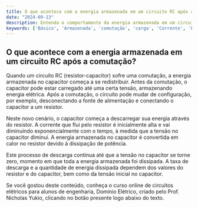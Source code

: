 ```yaml
---
title: O que acontece com a energia armazenada em um circuito RC após a comutação?
date: "2024-09-13"
description: Entenda o comportamento da energia armazenada em um circuito RC após a comutação.
keywords: ['Básico', 'Armazenada', 'comutação', 'carga', 'Corrente', 'Fonte', 'Associação']
---
```


## O que acontece com a energia armazenada em um circuito RC após a comutação?

Quando um circuito RC (resistor-capacitor) sofre uma comutação, a energia armazenada no capacitor começa a se redistribuir. Antes da comutação, o capacitor pode estar carregado até uma certa tensão, armazenando energia elétrica. Após a comutação, o circuito pode mudar de configuração, por exemplo, desconectando a fonte de alimentação e conectando o capacitor a um resistor.

Neste novo cenário, o capacitor começa a descarregar sua energia através do resistor. A corrente que flui pelo resistor é inicialmente alta e vai diminuindo exponencialmente com o tempo, à medida que a tensão no capacitor diminui. A energia armazenada no capacitor é convertida em calor no resistor devido à dissipação de potência.

Este processo de descarga continua até que a tensão no capacitor se torne zero, momento em que toda a energia armazenada foi dissipada. A taxa de descarga e a quantidade de energia dissipada dependem dos valores do resistor e do capacitor, bem como da tensão inicial no capacitor.

Se você gostou deste conteúdo, conheça o curso online de circuitos elétricos para alunos de engenharia, Domínio Elétrico, criado pelo Prof. Nicholas Yukio, clicando no botão presente logo abaixo do texto.